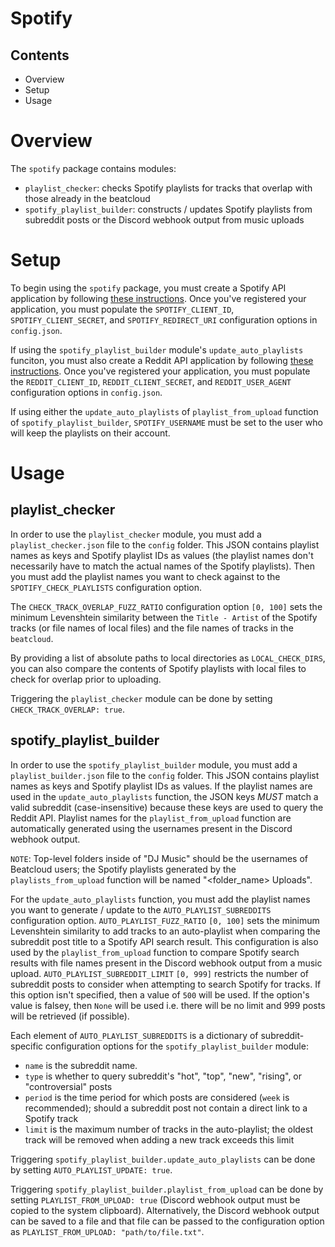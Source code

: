 # Spotify

## Contents
* Overview
* Setup
* Usage

# Overview
The `spotify` package contains modules:
* `playlist_checker`: checks Spotify playlists for tracks that overlap with those already in the beatcloud
* `spotify_playlist_builder`: constructs / updates Spotify playlists from subreddit posts or the Discord webhook output from music uploads

# Setup
To begin using the `spotify` package, you must create a Spotify API application by following [these instructions](https://developer.spotify.com/documentation/web-api/quick-start/). Once you've registered your application, you must populate the `SPOTIFY_CLIENT_ID`, `SPOTIFY_CLIENT_SECRET`, and `SPOTIFY_REDIRECT_URI` configuration options in `config.json`.

If using the `spotify_playlist_builder` module's `update_auto_playlists` funciton, you must also create a Reddit API application by following [these instructions](https://rymur.github.io/setup). Once you've registered your application, you must populate the `REDDIT_CLIENT_ID`, `REDDIT_CLIENT_SECRET`, and `REDDIT_USER_AGENT` configuration options in `config.json`.

If using either the `update_auto_playlists` of `playlist_from_upload` function of `spotify_playlist_builder`, `SPOTIFY_USERNAME` must be set to the user who will keep the playlists on their account.

# Usage

## playlist_checker
In order to use the `playlist_checker` module, you must add a `playlist_checker.json` file to the `config` folder. This JSON contains playlist names as keys and Spotify playlist IDs as values (the playlist names don't necessarily have to match the actual names of the Spotify playlists). Then you must add the playlist names you want to check against to the `SPOTIFY_CHECK_PLAYLISTS` configuration option. 

The `CHECK_TRACK_OVERLAP_FUZZ_RATIO` configuration option `[0, 100]` sets the minimum Levenshtein similarity between the `Title - Artist` of the Spotify tracks (or file names of local files) and the file names of tracks in the `beatcloud`.

By providing a list of absolute paths to local directories as `LOCAL_CHECK_DIRS`, you can also compare the contents of Spotify playlists with local files to check for overlap prior to uploading.

Triggering the `playlist_checker` module can be done by setting `CHECK_TRACK_OVERLAP: true`.

## spotify_playlist_builder
In order to use the `spotify_playlist_builder` module, you must add a `playlist_builder.json` file to the `config` folder. This JSON contains playlist names as keys and Spotify playlist IDs as values. If the playlist names are used in the `update_auto_playlists` function, the JSON keys _MUST_ match a valid subreddit (case-insensitive) because these keys are used to query the Reddit API. Playlist names for the `playlist_from_upload` function are automatically generated using the usernames present in the Discord webhook output.

`NOTE`: Top-level folders inside of "DJ Music" should be the usernames of Beatcloud users; the Spotify playlists generated by the `playlists_from_upload` function will be named "<folder_name> Uploads".

For the `update_auto_playlists` function, you must add the playlist names you want to generate / update to the `AUTO_PLAYLIST_SUBREDDITS` configuration option. `AUTO_PLAYLIST_FUZZ_RATIO` `[0, 100]` sets the minimum Levenshtein similarity to add tracks to an auto-playlist when comparing the subreddit post title to a Spotify API search result. This configuration is also used by the `playlist_from_upload` function to compare Spotify search results with file names present in the Discord webhook output from a music upload. `AUTO_PLAYLIST_SUBREDDIT_LIMIT` `[0, 999]` restricts the number of subreddit posts to consider when attempting to search Spotify for tracks. If this option isn't specified, then a value of `500` will be used. If the option's value is falsey, then `None` will be used i.e. there will be no limit and 999 posts will be retrieved (if possible). 

Each element of `AUTO_PLAYLIST_SUBREDDITS` is a dictionary of subreddit-specific configuration options for the `spotify_playlist_builder` module:
* `name` is the subreddit name.
* `type` is whether to query subreddit's "hot", "top", "new", "rising", or "controversial" posts
* `period` is the time period for which posts are considered (`week` is recommended); should a subreddit post not contain a direct link to a Spotify track
* `limit` is the maximum number of tracks in the auto-playlist; the oldest track will be removed when adding a new track exceeds this limit

Triggering `spotify_playlist_builder.update_auto_playlists` can be done by setting `AUTO_PLAYLIST_UPDATE: true`.

Triggering `spotify_playlist_builder.playlist_from_upload` can be done by setting `PLAYLIST_FROM_UPLOAD: true` (Discord webhook output must be copied to the system clipboard). Alternatively, the Discord webhook output can be saved to a file and that file can be passed to the configuration option as `PLAYLIST_FROM_UPLOAD: "path/to/file.txt"`.
